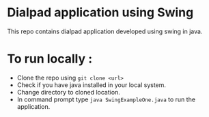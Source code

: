 # Dialpad application using Swing
This repo contains dialpad application developed using swing in java.

# To run locally :
* Clone the repo using ```git clone <url>```
* Check if you have java installed in your local system.
* Change directory to cloned location.
* In command prompt type ```java SwingExampleOne.java``` to run the application.
